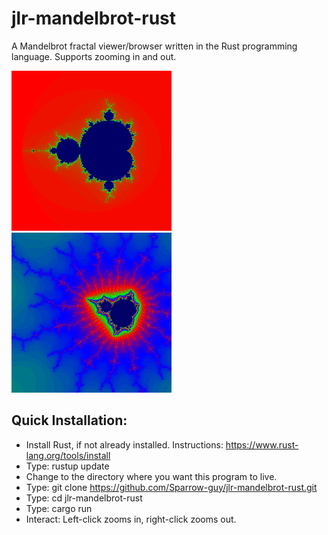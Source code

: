 # jlr-mandelbrot-rust
A Mandelbrot fractal viewer/browser written in the Rust programming language.
Supports zooming in and out.


<img src="./jlr-mandelbrot.screenshot.01.png">
<img src="./jlr-mandelbrot.screenshot.02.png">


## Quick Installation:
 * Install Rust, if not already installed.
   Instructions:  https://www.rust-lang.org/tools/install
 * Type:  rustup update
 * Change to the directory where you want this program to live.
 * Type:  git clone https://github.com/Sparrow-guy/jlr-mandelbrot-rust.git
 * Type:  cd jlr-mandelbrot-rust
 * Type:  cargo run
 * Interact:  Left-click zooms in, right-click zooms out.

